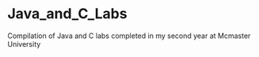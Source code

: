 # Java_and_C_Labs
Compilation of Java and C labs completed in my second year at Mcmaster University
